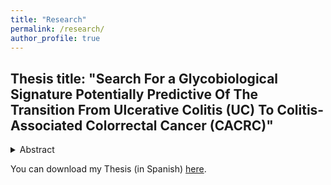 ```yaml
---
title: "Research"
permalink: /research/
author_profile: true
---
```


## Thesis title: "Search For a Glycobiological Signature Potentially Predictive Of The Transition From Ulcerative Colitis (UC) To Colitis-Associated Colorrectal Cancer (CACRC)"

<details>
  <summary>Abstract</summary>
  
  Inflammatory bowel diseases (IBD), including Ulcerative Colitis (UC), are chronic inflammatory diseases that produce functional and structural abnormalities in the digestive tract. In IBD, the chronicity of inflammation increases the risk of colitis-associated colorectal cancer (CACRC). This type of neoplasia shows molecular and genetic patterns similar to those in sporadic colorectal cancer; however, both types of cancer differ in the chronology and sequence of appearance of these alterations, causing, in the case of CACRC, a faster malignant transformation, with multiple foci of origin. To reduce inflammation in IBD, first-line treatment employs immunosuppressive agents. However, there is debate over whether their prolonged use could promote tumor development. For this reason, the treatment of CACRC is complex, and today all efforts are dedicated to preventing malignancy through endoscopic surveillance, without biomarkers for the prediction of neoplasia in these patients.
  
  Considering that protein glycosylation is one of the most abundant post-translational modifications, and that it mediates relevant cellular mechanisms (with a particularly important role in the immune response), the central objective of this Thesis is to identify a glycobiological signature that contributes to the development of new diagnostic and/or prevention strategies in patients with UC and at risk of developing CACRC. To this end, public transcriptomics databases of patients with intestinal inflammation (left ulcerative colitis and pancolitis), dysplasia, and colitis-associated neoplasia, were analyzed.
  
  The joint analysis of these results and data from murine models allowed to delineate a signature of 10 dysregulated glycogenes in a model of CACRC with respect to one of intestinal inflammation (azoxymethane/sodium dextran sulfate, AOM-DSS): *Defa5, Lgals4, Lgals12, Slc26a2* (upregulated), *Icam1, Sell, Selp, St3gal1, Chi3l1*, and *Chil3* (downregulated). We studied the dysregulation of four of these genes (*Defa5, Lgals4, Lgals12* and *St3gal1*) by RT-qPCR in a model of DSS-induced colitis and CACRC (AOM-DSS). This approach allowed validating the altered expression of *Defa5* (defensin 5), and supports future research of the glycobiological signature obtained in samples from patients with CACRC, with the aim of implementing early diagnosic strategies in patients with UC.
</details>

You can download my Thesis (in Spanish) <a href="/files/Castelli_PFI_BIO2025.pdf" download = "Lucia_Castelli_Thesis">here</a>.
